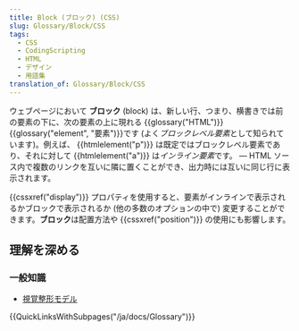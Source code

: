 ```yaml
---
title: Block (ブロック) (CSS)
slug: Glossary/Block/CSS
tags:
  - CSS
  - CodingScripting
  - HTML
  - デザイン
  - 用語集
translation_of: Glossary/Block/CSS
---
```

ウェブページにおいて **ブロック** (block) は、新しい行、つまり、横書きでは前の要素の下に、次の要素の上に現れる {{glossary("HTML")}} {{glossary("element", "要素")}}です (よく*ブロックレベル要素*として知られています)。例えば、 {{htmlelement("p")}} は既定ではブロックレベル要素であり、それに対して {{htmlelement("a")}} は*インライン要素*です。 — HTML ソース内で複数のリンクを互いに隣に置くことができ、出力時には互いに同じ行に表示されます。

{{cssxref("display")}} プロパティを使用すると、要素がインラインで表示されるかブロックで表示されるか (他の多数のオプションの中で) 変更することができます。**ブロック**は配置方法や {{cssxref("position")}} の使用にも影響します。

## 理解を深める

### 一般知識

- [視覚整形モデル](/ja/docs/Web/Guide/CSS/Visual_formatting_model)

{{QuickLinksWithSubpages("/ja/docs/Glossary")}}
